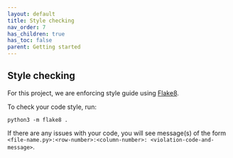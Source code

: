 ```yaml
---
layout: default
title: Style checking
nav_order: 7
has_children: true
has_toc: false
parent: Getting started
---
```

Style checking
--------------
For this project, we are enforcing style guide using [Flake8](http://flake8.pycqa.org/en/latest/).

To check your code style, run:
```
python3 -m flake8 .
```
If there are any issues with your code, you will see message(s) of the form `<file-name.py>:<row-number>:<column-number>: <violation-code-and-message>`.